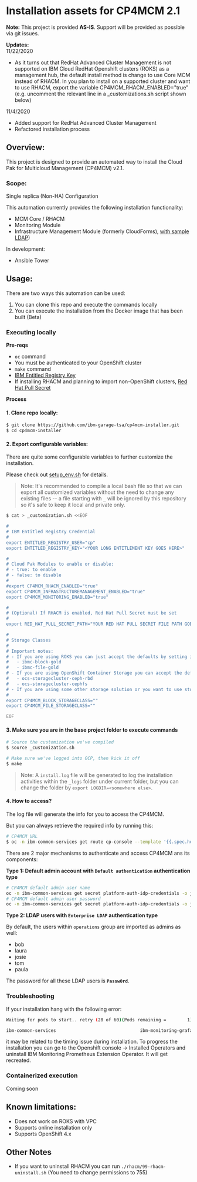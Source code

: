 # Installation assets for CP4MCM 2.1

**Note:** This project is provided **AS-IS**. Support will be provided as possible via git issues.

**Updates:**  
11/22/2020
- As it turns out that RedHat Advanced Cluster Management is not supported on IBM Cloud RedHat Openshift clusters (ROKS) as a management hub, the default install method is change to use Core MCM instead of RHACM. In you plan to install on a supported cluster and want to use RHACM, export the variable CP4MCM_RHACM_ENABLED="true" (e.g. uncomment the relevant line in a _customizations.sh script shown below)

11/4/2020
- Added support for RedHat Advanced Cluster Management  
- Refactored installation process

## Overview:

This project is designed to provide an automated way to install the Cloud Pak for Multicloud Management (CP4MCM) v2.1.

### Scope:

Single replica (Non-HA) Configuration

This automation currently provides the following installation functionality:

- MCM Core / RHACM
- Monitoring Module
- Infrastructure Management Module (formerly CloudForms), [with sample LDAP](./ldap_schema.md))

In development:

- Ansible Tower

## Usage:

There are two ways this automation can be used:
1. You can clone this repo and execute the commands locally
2. You can execute the installation from the Docker image that has been built (Beta)

### Executing locally

**Pre-reqs**

- `oc` command
- You must be authenticated to your OpenShift cluster
- `make` command
- [IBM Entitled Registry Key](https://myibm.ibm.com/products-services/containerlibrary) 
- If installing RHACM and planning to import non-OpenShift clusters, [Red Hat Pull Secret](https://cloud.redhat.com/openshift/install/pull-secret)

**Process**

#### 1. Clone repo locally:

```sh
$ git clone https://github.com/ibm-garage-tsa/cp4mcm-installer.git
$ cd cp4mcm-installer
```

#### 2. Export configurable variables:

There are quite some configurable variables to further customize the installation.

Please check out [setup_env.sh](./setup_env.sh) for details.

> Note: It's recommended to compile a local bash file so that we can export all customized variables without the need to change any existing files -- a file starting with `_` will be ignored by this repository so it's safe to keep it local and private only.

```sh
$ cat > _customization.sh <<EOF

#
# IBM Entitled Registry Credential
#
export ENTITLED_REGISTRY_USER="cp"
export ENTITLED_REGISTRY_KEY="<YOUR LONG ENTITLEMENT KEY GOES HERE>"

#
# Cloud Pak Modules to enable or disable:
# - true: to enable
# - false: to disable
#
#export CP4MCM_RHACM_ENABLED="true"
export CP4MCM_INFRASTRUCTUREMANAGEMENT_ENABLED="true"
export CP4MCM_MONITORING_ENABLED="true"

#
# (Optional) If RHACM is enabled, Red Hat Pull Secret must be set
#
export RED_HAT_PULL_SECRET_PATH="YOUR RED HAT PULL SECRET FILE PATH GOES HERE"

#
# Storage Classes
#
# Important notes:
# - If you are using ROKS you can just accept the defaults by setting it "" and it will use:
#   - ibmc-block-gold
#   - ibmc-file-gold
# - If you are using OpenShift Container Storage you can accept the defaults by setting it "" and it will use
#   - ocs-storagecluster-ceph-rbd
#   - ocs-storagecluster-cephfs
# - If you are using some other storage solution or you want to use storage other than the defaults, specify them here
#
export CP4MCM_BLOCK_STORAGECLASS=""
export CP4MCM_FILE_STORAGECLASS=""

EOF
```

#### 3. Make sure you are in the base project folder to execute commands

```sh
# Source the customization we've compiled
$ source _customization.sh

# Make sure we've logged into OCP, then kick it off
$ make
```

> Note: A `install.log` file will be generated to log the installation activities within the `_logs` folder under current folder, but you can change the folder by `export LOGDIR=<somewhere else>`.

#### 4. How to access?

The log file will generate the info for you to access the CP4MCM.

But you can always retrieve the required info by running this:

```sh
# CP4MCM URL
$ oc -n ibm-common-services get route cp-console --template '{{.spec.host}}'
```

There are 2 major mechanisms to authenticate and access CP4MCM ans its components:

**Type 1: Default admin account with `Default authentication` authentication type**

```sh
# CP4MCM default admin user name
oc -n ibm-common-services get secret platform-auth-idp-credentials -o jsonpath='{.data.admin_username}' | base64 -d
# CP4MCM default admin user password
oc -n ibm-common-services get secret platform-auth-idp-credentials -o jsonpath='{.data.admin_password}' | base64 -d
```

**Type 2: LDAP users with `Enterprise LDAP` authentication type**

By default, the users within `operations` group are imported as admins as well:
- bob
- laura
- josie
- tom
- paula

The password for all these LDAP users is **`Passw0rd`**.

### Troubleshooting

If your installation hang with the following error:

```sh
Waiting for pods to start.. retry (28 of 60)(Pods remaining =        1)(Consecutive tries 0/3)

ibm-common-services                                ibm-monitoring-grafana-6958ff5fb7-szjqw                           0/3     Init:0/1           0          25m
```

it may be related to the timing issue during installation. To progress the installation you can go to the Openshift console -> Installed Operators and uninstall IBM Monitoring Prometheus Extension Operator. It will get recreated.

### Containerized execution

Coming soon

## Known limitations:

- Does not work on ROKS with VPC
- Supports online installation only
- Supports OpenShift 4.x

## Other Notes

- If you want to uninstall RHACM you can run `./rhacm/99-rhacm-uninstall.sh` (You need to change permissions to 755)
